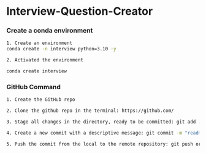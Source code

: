# Interview-Question-Creator




### Create a conda environment

```bash
1. Create an environment
conda create -n interview python=3.10 -y

2. Activated the environment

conda create interview

```

### GitHub Command
```bash
1. Create the GitHub repo

2. Clone the github repo in the terminal: https://github.com/

3. Stage all changes in the directory, ready to be committed: git add .

4. Create a new commit with a descriptive message: git commit -m "readme update"

5. Push the commit from the local to the remote repository: git push origin main

```